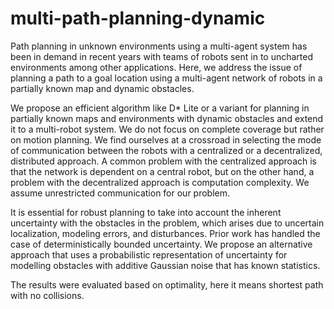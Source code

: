 # multi-path-planning-dynamic
Path planning in unknown environments using a multi-agent system has been in demand in recent years with teams of robots sent in to uncharted environments among other applications. Here, we address the issue of planning a path to a goal location using a multi-agent network of robots in a partially known map and dynamic obstacles.

We propose an efficient algorithm like D* Lite or a variant for planning in partially known maps and environments with dynamic obstacles and extend it to a multi-robot system. We do not focus on complete coverage but rather on motion planning. We find ourselves at a crossroad in selecting the mode of communication between the robots with a centralized or a decentralized, distributed approach. A common problem with the centralized approach is that the network is dependent on a central robot, but on the other hand, a problem with the decentralized approach is computation complexity. We assume unrestricted communication for our problem.

It is essential for robust planning to take into account the inherent uncertainty with the obstacles in the problem, which arises due to uncertain localization, modeling errors, and disturbances. Prior work has handled the case of deterministically bounded uncertainty. We propose an alternative approach that uses a probabilistic representation of uncertainty for modelling obstacles with additive Gaussian noise that has known statistics.

The results were evaluated based on optimality, here it means shortest path with no collisions.
